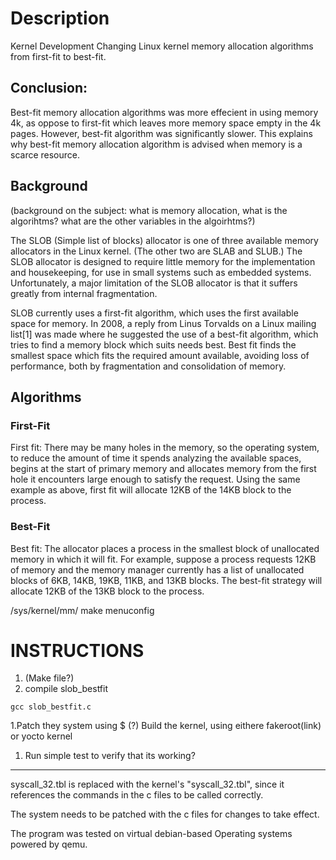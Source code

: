 # Description
Kernel Development
Changing Linux kernel memory allocation algorithms from first-fit to best-fit.

## Conclusion:
Best-fit memory allocation algorithms was more effecient in using memory 4k, as oppose to first-fit which leaves more memory space empty in the 4k pages. However, best-fit algorithm was significantly slower. This explains why best-fit memory allocation algorithm is advised when memory is a scarce resource. 

## Background 
(background on the subject: what is memory allocation, what is the algorihtms? what are the other variables in the algoirhtms?)

The SLOB (Simple list of blocks) allocator is one of three available memory allocators in the Linux kernel. (The other two are SLAB and SLUB.) The SLOB allocator is designed to require little memory for the implementation and housekeeping, for use in small systems such as embedded systems. Unfortunately, a major limitation of the SLOB allocator is that it suffers greatly from internal fragmentation.

SLOB currently uses a first-fit algorithm, which uses the first available space for memory. In 2008, a reply from Linus Torvalds on a Linux mailing list[1] was made where he suggested the use of a best-fit algorithm, which tries to find a memory block which suits needs best. Best fit finds the smallest space which fits the required amount available, avoiding loss of performance, both by fragmentation and consolidation of memory.

## Algorithms 
### First-Fit
First fit: There may be many holes in the memory, so the operating system, to reduce the amount of time it spends analyzing the available spaces, begins at the start of primary memory and allocates memory from the first hole it encounters large enough to satisfy the request. Using the same example as above, first fit will allocate 12KB of the 14KB block to the process.
### Best-Fit 
Best fit: The allocator places a process in the smallest block of unallocated memory in which it will fit. For example, suppose a process requests 12KB of memory and the memory manager currently has a list of unallocated blocks of 6KB, 14KB, 19KB, 11KB, and 13KB blocks. The best-fit strategy will allocate 12KB of the 13KB block to the process.


/sys/kernel/mm/
make menuconfig

# INSTRUCTIONS
1. (Make file?)
1. compile slob_bestfit
```
gcc slob_bestfit.c
```
1.Patch they system using $ (?)
Build the kernel, using eithere fakeroot(link) or yocto kernel

1. Run simple test to verify that its working?




------------


syscall_32.tbl is replaced with the kernel's "syscall_32.tbl", since it references the commands in the c files to be called correctly.  

The system needs to be patched with the c files for changes to take effect.

The program was tested on virtual debian-based Operating systems powered by qemu. 

